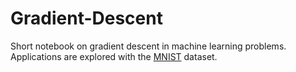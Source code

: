 # Gradient-Descent

Short notebook on gradient descent in machine learning problems. Applications are explored with the [MNIST](http://yann.lecun.com/exdb/mnist/) dataset.
